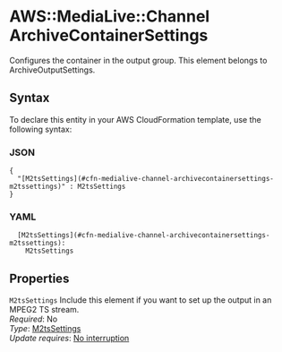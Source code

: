 # AWS::MediaLive::Channel ArchiveContainerSettings<a name="aws-properties-medialive-channel-archivecontainersettings"></a>

Configures the container in the output group\. This element belongs to ArchiveOutputSettings\.

## Syntax<a name="aws-properties-medialive-channel-archivecontainersettings-syntax"></a>

To declare this entity in your AWS CloudFormation template, use the following syntax:

### JSON<a name="aws-properties-medialive-channel-archivecontainersettings-syntax.json"></a>

```
{
  "[M2tsSettings](#cfn-medialive-channel-archivecontainersettings-m2tssettings)" : M2tsSettings
}
```

### YAML<a name="aws-properties-medialive-channel-archivecontainersettings-syntax.yaml"></a>

```
  [M2tsSettings](#cfn-medialive-channel-archivecontainersettings-m2tssettings): 
    M2tsSettings
```

## Properties<a name="aws-properties-medialive-channel-archivecontainersettings-properties"></a>

`M2tsSettings`  <a name="cfn-medialive-channel-archivecontainersettings-m2tssettings"></a>
Include this element if you want to set up the output in an MPEG2 TS stream\.  
*Required*: No  
*Type*: [M2tsSettings](aws-properties-medialive-channel-m2tssettings.md)  
*Update requires*: [No interruption](https://docs.aws.amazon.com/AWSCloudFormation/latest/UserGuide/using-cfn-updating-stacks-update-behaviors.html#update-no-interrupt)